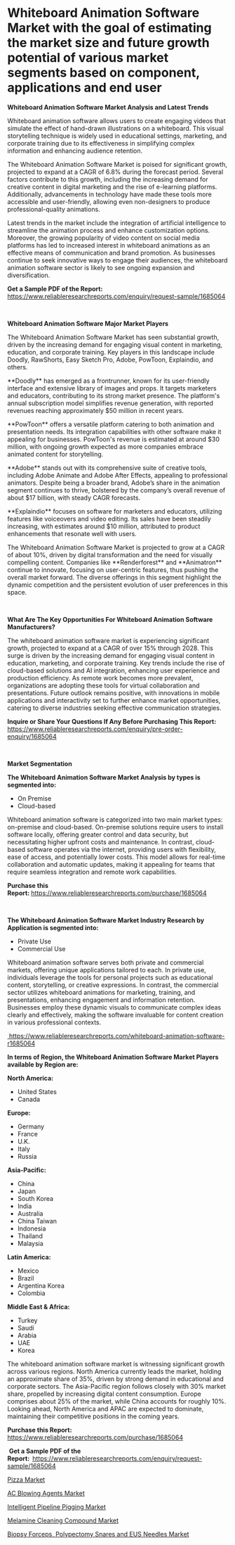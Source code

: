 <p><h1>Whiteboard Animation Software Market with the goal of estimating the market size and future growth potential of various market segments based on component, applications and end user</h1></p><p><strong>Whiteboard Animation Software Market Analysis and Latest Trends</strong></p>
<p><p>Whiteboard animation software allows users to create engaging videos that simulate the effect of hand-drawn illustrations on a whiteboard. This visual storytelling technique is widely used in educational settings, marketing, and corporate training due to its effectiveness in simplifying complex information and enhancing audience retention. </p><p>The Whiteboard Animation Software Market is poised for significant growth, projected to expand at a CAGR of 6.8% during the forecast period. Several factors contribute to this growth, including the increasing demand for creative content in digital marketing and the rise of e-learning platforms. Additionally, advancements in technology have made these tools more accessible and user-friendly, allowing even non-designers to produce professional-quality animations.</p><p>Latest trends in the market include the integration of artificial intelligence to streamline the animation process and enhance customization options. Moreover, the growing popularity of video content on social media platforms has led to increased interest in whiteboard animations as an effective means of communication and brand promotion. As businesses continue to seek innovative ways to engage their audiences, the whiteboard animation software sector is likely to see ongoing expansion and diversification.</p></p>
<p><strong>Get a Sample PDF of the Report:&nbsp;</strong> <a href="https://www.reliableresearchreports.com/enquiry/request-sample/1685064?utm_campaign=40&utm_medium=2&utm_source=Github&utm_content=ia&utm_term=16102024&utm_id=whiteboard-animation-software">https://www.reliableresearchreports.com/enquiry/request-sample/1685064</a></p>
<p>&nbsp;</p>
<p><strong>Whiteboard Animation Software Major Market Players</strong></p>
<p><p>The Whiteboard Animation Software Market has seen substantial growth, driven by the increasing demand for engaging visual content in marketing, education, and corporate training. Key players in this landscape include Doodly, RawShorts, Easy Sketch Pro, Adobe, PowToon, Explaindio, and others.</p><p>**Doodly** has emerged as a frontrunner, known for its user-friendly interface and extensive library of images and props. It targets marketers and educators, contributing to its strong market presence. The platform's annual subscription model simplifies revenue generation, with reported revenues reaching approximately $50 million in recent years.</p><p>**PowToon** offers a versatile platform catering to both animation and presentation needs. Its integration capabilities with other software make it appealing for businesses. PowToon's revenue is estimated at around $30 million, with ongoing growth expected as more companies embrace animated content for storytelling.</p><p>**Adobe** stands out with its comprehensive suite of creative tools, including Adobe Animate and Adobe After Effects, appealing to professional animators. Despite being a broader brand, Adobe’s share in the animation segment continues to thrive, bolstered by the company’s overall revenue of about $17 billion, with steady CAGR forecasts.</p><p>**Explaindio** focuses on software for marketers and educators, utilizing features like voiceovers and video editing. Its sales have been steadily increasing, with estimates around $10 million, attributed to product enhancements that resonate well with users.</p><p>The Whiteboard Animation Software Market is projected to grow at a CAGR of about 10%, driven by digital transformation and the need for visually compelling content. Companies like **Renderforest** and **Animatron** continue to innovate, focusing on user-centric features, thus pushing the overall market forward. The diverse offerings in this segment highlight the dynamic competition and the persistent evolution of user preferences in this space.</p></p>
<p>&nbsp;</p>
<p><strong>What Are The Key Opportunities For Whiteboard Animation Software Manufacturers?</strong></p>
<p><p>The whiteboard animation software market is experiencing significant growth, projected to expand at a CAGR of over 15% through 2028. This surge is driven by the increasing demand for engaging visual content in education, marketing, and corporate training. Key trends include the rise of cloud-based solutions and AI integration, enhancing user experience and production efficiency. As remote work becomes more prevalent, organizations are adopting these tools for virtual collaboration and presentations. Future outlook remains positive, with innovations in mobile applications and interactivity set to further enhance market opportunities, catering to diverse industries seeking effective communication strategies.</p></p>
<p><strong>Inquire or Share Your Questions If Any Before Purchasing This Report:</strong> <a href="https://www.reliableresearchreports.com/enquiry/pre-order-enquiry/1685064?utm_campaign=40&utm_medium=2&utm_source=Github&utm_content=ia&utm_term=16102024&utm_id=whiteboard-animation-software">https://www.reliableresearchreports.com/enquiry/pre-order-enquiry/1685064</a></p>
<p>&nbsp;</p>
<p><strong>Market Segmentation</strong></p>
<p><strong>The Whiteboard Animation Software Market Analysis by types is segmented into:</strong></p>
<p><ul><li>On Premise</li><li>Cloud-based</li></ul></p>
<p><p>Whiteboard animation software is categorized into two main market types: on-premise and cloud-based. On-premise solutions require users to install software locally, offering greater control and data security, but necessitating higher upfront costs and maintenance. In contrast, cloud-based software operates via the internet, providing users with flexibility, ease of access, and potentially lower costs. This model allows for real-time collaboration and automatic updates, making it appealing for teams that require seamless integration and remote work capabilities.</p></p>
<p><strong>Purchase this Report:&nbsp;</strong><a href="https://www.reliableresearchreports.com/purchase/1685064?utm_campaign=40&utm_medium=2&utm_source=Github&utm_content=ia&utm_term=16102024&utm_id=whiteboard-animation-software">https://www.reliableresearchreports.com/purchase/1685064</a></p>
<p>&nbsp;</p>
<p><strong>The Whiteboard Animation Software Market Industry Research by Application is segmented into:</strong></p>
<p><ul><li>Private Use</li><li>Commercial Use</li></ul></p>
<p><p>Whiteboard animation software serves both private and commercial markets, offering unique applications tailored to each. In private use, individuals leverage the tools for personal projects such as educational content, storytelling, or creative expressions. In contrast, the commercial sector utilizes whiteboard animations for marketing, training, and presentations, enhancing engagement and information retention. Businesses employ these dynamic visuals to communicate complex ideas clearly and effectively, making the software invaluable for content creation in various professional contexts.</p></p>
<p><a href="https://www.reliableresearchreports.com/whiteboard-animation-software-r1685064?utm_campaign=40&utm_medium=2&utm_source=Github&utm_content=ia&utm_term=16102024&utm_id=whiteboard-animation-software">&nbsp;https://www.reliableresearchreports.com/whiteboard-animation-software-r1685064</a></p>
<p><strong>In terms of Region, the Whiteboard Animation Software Market Players available by Region are:</strong></p>
<p>
    <p> <strong> North America: </strong>
        <ul>
            <li>United States</li>
            <li>Canada</li>
        </ul>
        </p> 
    <p> <strong> Europe: </strong>
        <ul>
            <li>Germany</li>
            <li>France</li>
            <li>U.K.</li>
            <li>Italy</li>
            <li>Russia</li>
        </ul>
        </p> 
    <p> <strong> Asia-Pacific: </strong>
        <ul>
            <li>China</li>
            <li>Japan</li>
            <li>South Korea</li>
            <li>India</li>
            <li>Australia</li>
            <li>China Taiwan</li>
            <li>Indonesia</li>
            <li>Thailand</li>
            <li>Malaysia</li>
        </ul>
        </p> 
    <p> <strong> Latin America: </strong>
        <ul>
            <li>Mexico</li>
            <li>Brazil</li>
            <li>Argentina Korea</li>
            <li>Colombia</li>
        </ul>
        </p> 
    <p> <strong> Middle East & Africa: </strong>
        <ul>
            <li>Turkey</li>
            <li>Saudi</li>
            <li>Arabia</li>
            <li>UAE</li>
            <li>Korea</li>
        </ul>
    </p>
    </p>
<p><p>The whiteboard animation software market is witnessing significant growth across various regions. North America currently leads the market, holding an approximate share of 35%, driven by strong demand in educational and corporate sectors. The Asia-Pacific region follows closely with 30% market share, propelled by increasing digital content consumption. Europe comprises about 25% of the market, while China accounts for roughly 10%. Looking ahead, North America and APAC are expected to dominate, maintaining their competitive positions in the coming years.</p></p>
<p><strong>Purchase this Report: </strong><a href="https://www.reliableresearchreports.com/purchase/1685064?utm_campaign=40&utm_medium=2&utm_source=Github&utm_content=ia&utm_term=16102024&utm_id=whiteboard-animation-software">https://www.reliableresearchreports.com/purchase/1685064</a></p>
<p>&nbsp;<strong>Get a Sample PDF of the Report:&nbsp;&nbsp;</strong><a href="https://www.reliableresearchreports.com/enquiry/request-sample/1685064?utm_campaign=40&utm_medium=2&utm_source=Github&utm_content=ia&utm_term=16102024&utm_id=whiteboard-animation-software">https://www.reliableresearchreports.com/enquiry/request-sample/1685064</a></p>
<p><strong></strong></p>
<p><p><a href="https://www.linkedin.com/pulse/analyzing-global-pizza-market-growth-prospects-future-gcrde?trk=public_post_embed_feed-article-content&utm_campaign=40&utm_medium=2&utm_source=Github&utm_content=ia&utm_term=16102024&utm_id=whiteboard-animation-software">Pizza Market</a></p><p><a href="https://github.com/GraceTurner587/Market-Research-Report-List-1/blob/main/ac-blowing-agents-market.md?utm_campaign=40&utm_medium=2&utm_source=Github&utm_content=ia&utm_term=16102024&utm_id=whiteboard-animation-software">AC Blowing Agents Market</a></p><p><a href="https://issuu.com/reportprime-2/docs/intelligent-pipeline-pigging-market_911b4cdcf47b19?utm_campaign=40&utm_medium=2&utm_source=Github&utm_content=ia&utm_term=16102024&utm_id=whiteboard-animation-software">Intelligent Pipeline Pigging Market</a></p><p><a href="https://github.com/aiko92han/Market-Research-Report-List-1/blob/main/melamine-cleaning-compound-market.md?utm_campaign=40&utm_medium=2&utm_source=Github&utm_content=ia&utm_term=16102024&utm_id=whiteboard-animation-software">Melamine Cleaning Compound Market</a></p><p><a href="https://www.linkedin.com/pulse/biopsy-forceps-polypectomy-snares-eus-needles-market-qcsre?trk=public_post_embed_feed-article-content&utm_campaign=40&utm_medium=2&utm_source=Github&utm_content=ia&utm_term=16102024&utm_id=whiteboard-animation-software">Biopsy Forceps, Polypectomy Snares and EUS Needles Market</a></p></p>